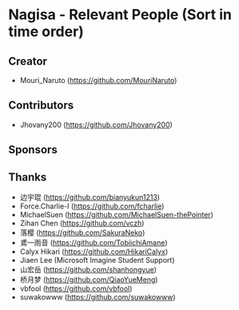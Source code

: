 ﻿# Nagisa - Relevant People (Sort in time order)

## Creator
- Mouri_Naruto (https://github.com/MouriNaruto)

## Contributors
- Jhovany200 (https://github.com/Jhovany200)

## Sponsors

## Thanks
- 边宇琨 (https://github.com/bianyukun1213)
- Force.Charlie-I (https://github.com/fcharlie)
- MichaelSuen (https://github.com/MichaelSuen-thePointer)
- Zihan Chen (https://github.com/vczh)
- 落樱 (https://github.com/SakuraNeko)
- 鳶一雨音 (https://github.com/TobiichiAmane)
- Calyx Hikari (https://github.com/HikariCalyx)
- Jiaen Lee (Microsoft Imagine Student Support)
- 山宏岳 (https://github.com/shanhongyue)
- 桥月梦 (https://github.com/QiaoYueMeng)
- vbfool (https://github.com/vbfool)
- suwakowww (https://github.com/suwakowww)
